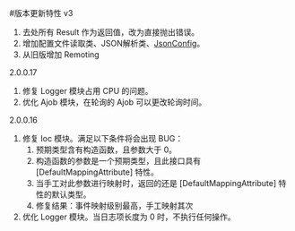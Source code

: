 ﻿#版本更新特性 v3

1. 去处所有 Result 作为返回值，改为直接抛出错误。
2. 增加配置文件读取类、JSON解析类、[JsonConfig](https://github.com/Dynalon/JsonConfig)。
3. 从旧版增加 Remoting


2.0.0.17
1. 修复 Logger 模块占用 CPU 的问题。
2. 优化 Ajob 模块，在轮询的 Ajob 可以更改轮询时间。

2.0.0.16

1. 修复 Ioc 模块。满足以下条件将会出现 BUG：
    1. 预期类型含有构造函数，且参数大于 0。
    2. 构造函数的参数是一个预期类型，且此接口具有 [DefaultMappingAttribute] 特性。
    3. 当手工对此参数进行映射时，返回的还是 [DefaultMappingAttribute] 特性的默认类型。
    4. 修复结果：事件映射级别最高，手工映射其次
2. 优化 Logger 模块。当日志项长度为 0 时，不执行任何操作。
